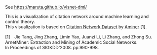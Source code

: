 See
https://maruta.github.io/visnet-dml/

This is a visualization of citation network around machine learning and control theory.  
This visualization is based on [Citation Network Dataset](https://aminer.org/citation) by [Aminer](https://aminer.org/) [1].

[1]　Jie Tang, Jing Zhang, Limin Yao, Juanzi Li, Li Zhang, and Zhong Su.  
ArnetMiner: Extraction and Mining of Academic Social Networks.  
In Proceedings of SIGKDD'2008. pp.990-998.
